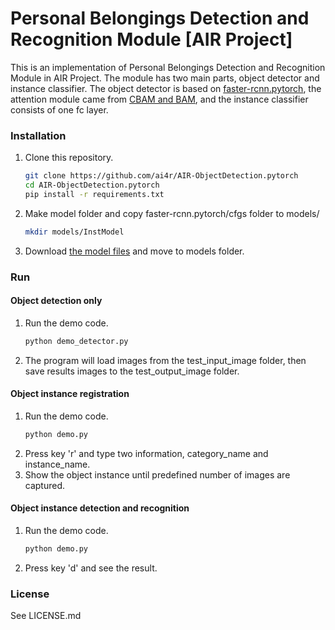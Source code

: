 # Personal Belongings Detection and Recognition Module [AIR Project]

This is an implementation of Personal Belongings Detection and Recognition Module in AIR Project.
The module has two main parts, object detector and instance classifier.
The object detector is based on [faster-rcnn.pytorch](https://github.com/jwyang/faster-rcnn.pytorch), the attention module came from 
 [CBAM and BAM](https://github.com/Jongchan/attention-module), and the instance classifier consists of one fc layer. 

### Installation

1. Clone this repository.
    ```bash
    git clone https://github.com/ai4r/AIR-ObjectDetection.pytorch
    cd AIR-ObjectDetection.pytorch
    pip install -r requirements.txt
    ```

2. Make model folder and copy faster-rcnn.pytorch/cfgs folder to models/
    ```bash
    mkdir models/InstModel
    ```

3. Download [the model files](https://drive.google.com/drive/folders/1aKOKMjdFcnGWdZo_VywG9pwlRyiUCodc) and move to models folder.
   
   
### Run
#### Object detection only

1. Run the demo code.
   ```bash
   python demo_detector.py
   ```
2. The program will load images from the test_input_image folder, then save results images to the test_output_image folder.

#### Object instance registration

1. Run the demo code.
   ```bash
   python demo.py
   ```
2. Press key 'r' and type two information, category_name and instance_name. 
3. Show the object instance until predefined number of images are captured. 
   
#### Object instance detection and recognition
1. Run the demo code.
   ```bash
   python demo.py
   ```
2. Press key 'd' and see the result.

### License
See LICENSE.md
